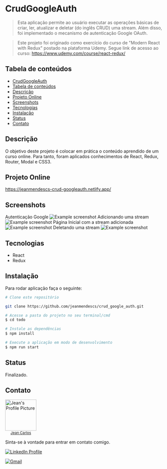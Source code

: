 # CrudGoogleAuth

> Esta aplicação permite ao usuário executar as operações básicas de criar, ler, atualizar e deletar (do inglês CRUD) uma stream. Além disso, foi implementado o mecanismo de autenticação Google OAuth.

> Este projeto foi originado como exercício do curso de "Modern React with Redux" postado na plataforma Udemy. Segue link de acesso ao curso: https://www.udemy.com/course/react-redux/

## Tabela de conteúdos

<!--ts-->

- [CrudGoogleAuth](#crudgoogleauth)
- [Tabela de conteúdos](#tabela-de-conteúdos)
- [Descrição](#descrição)
- [Projeto Online](#projeto-online)
- [Screenshots](#screenshots)
- [Tecnologias](#tecnologias)
- [Instalação](#instalação)
- [Status](#status)
- [Contato](#contato)

<!--te-->

## Descrição

O objetivo deste projeto é colocar em prática o conteúdo aprendido de um curso online. Para tanto, foram aplicados conhecimentos de React, Redux, Router, Modal e CSS3.

## Projeto Online

https://jeanmendescs-crud-googleauth.netlify.app/

## Screenshots

Autenticação Google
![Example screenshot](https://imgur.com/dH3GVNo.jpg)
Adicionando uma stream
![Example screenshot](https://imgur.com/FPhfTKi.jpg)
Página Inicial com a stream adicionada
![Example screenshot](https://imgur.com/h9ZvCye.jpg)
Deletando uma stream
![Example screenshot](https://imgur.com/1L5sS1T.jpg)

## Tecnologias

- React
- Redux

## Instalação

Para rodar aplicação faça o seguinte:

```bash
# Clone este repositório

git clone https://github.com/jeanmendescs/crud_google_auth.git

# Acesse a pasta do projeto no seu terminal/cmd
$ cd todo

# Instale as dependências
$ npm install

# Execute a aplicação em modo de desenvolvimento
$ npm run start
```

## Status

Finalizado.

## Contato

<div style="display:flex">
<a href="https://github.com/jeanmendescs">
 <img height="auto" src="https://avatars3.githubusercontent.com/u/57002849?s=400&u=fff71a8a729144edec9bfd51b2d6dd89af52e00a&v=4" width="100px;" alt="Jean's Profile Picture"/>
 <br />
 <sub style="display:block; text-align:center;"><span >Jean Carlos</span></sub></a> <a href="https://github.com/jeanmendescs" title="Jean's Profile Picture"></a>
</div>

Sinta-se à vontade para entrar em contato comigo.

<div style="display: inline-block;">
<a href="https://www.linkedin.com/in/jean-mendes//"><img src="https://img.shields.io/badge/linkedin-%230077B5.svg?&style=for-the-badge&logo=linkedin&logoColor=white" alt="LinkedIn Profile" ></a>

<a href="mailto:mendes.jean.cs@gmail.com"><img src="https://img.shields.io/badge/gmail-D14836?&style=for-the-badge&logo=gmail&logoColor=white" alt="Gmail" ></a>

</div>
